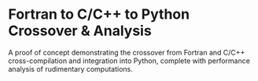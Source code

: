 
# Fortran to C/C++ to Python Crossover & Analysis

A proof of concept demonstrating the crossover from Fortran and C/C++ cross-compilation
and integration into Python, complete with performance analysis of rudimentary computations.




